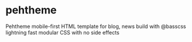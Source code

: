 # pehtheme
Pehtheme mobile-first HTML template for blog, news build with @basscss lightning fast modular CSS with no side effects
